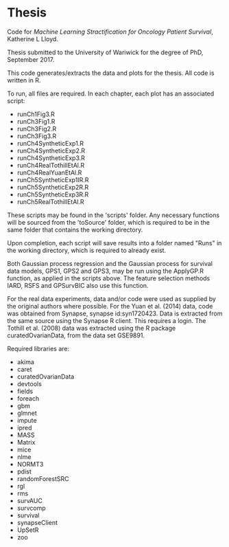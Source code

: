 # Thesis
Code for *Machine Learning Stractification for Oncology Patient Survival*, Katherine L Lloyd.

Thesis submitted to the University of Wariwick for the degree of PhD, September 2017.

This code generates/extracts the data and plots for the thesis. 
All code is written in R.

To run, all files are required.
In each chapter, each plot has an associated script:
- runCh1Fig3.R
- runCh3Fig1.R
- runCh3Fig2.R
- runCh3Fig3.R
- runCh4SyntheticExp1.R
- runCh4SyntheticExp2.R
- runCh4SyntheticExp3.R
- runCh4RealTothillEtAl.R
- runCh4RealYuanEtAl.R
- runCh5SyntheticExp1IR.R
- runCh5SyntheticExp2R.R
- runCh5SyntheticExp3R.R
- runCh5RealTothillEtAl.R

These scripts may be found in the 'scripts' folder. 
Any necessary functions will be sourced from the 'toSource' folder, which is required to be in the same folder that contains the working directory.

Upon completion, each script will save results into a folder named "Runs" in the working directory, which is required to already exist.

Both Gaussian process regression and the Gaussian process for survival data models, GPS1, GPS2 and GPS3, may be run using the ApplyGP.R function, as applied in the scripts above. The feature selection methods IARD, RSFS and GPSurvBIC also use this function.

For the real data experiments, data and/or code were used as supplied by the original authors where possible. 
For the Yuan et al. (2014) data, code was obtained from Synapse, synapse id:syn1720423. Data is extracted from the same source using the Synapse R client. This requires a login.
The Tothill et al. (2008) data was extracted using the R package curatedOvarianData, from the data set GSE9891.

Required libraries are:
- akima
- caret
- curatedOvarianData
- devtools
- fields
- foreach
- gbm
- glmnet
- impute
- ipred
- MASS
- Matrix
- mice
- nlme
- NORMT3
- pdist
- randomForestSRC
- rgl
- rms
- survAUC
- survcomp
- survival
- synapseClient
- UpSetR
- zoo
